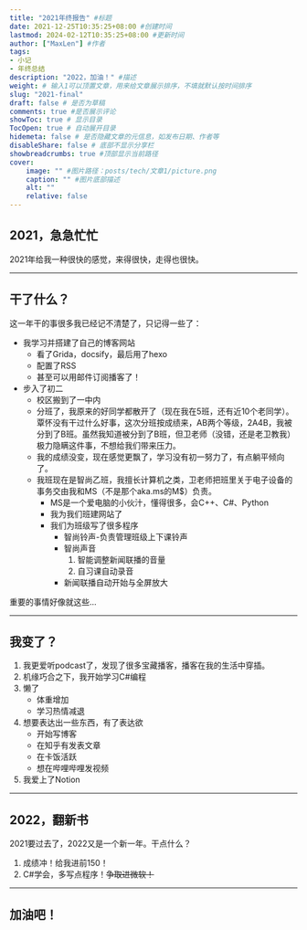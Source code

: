 ```yaml
---
title: "2021年终报告" #标题
date: 2021-12-25T10:35:25+08:00 #创建时间
lastmod: 2024-02-12T10:35:25+08:00 #更新时间
author: ["MaxLen"] #作者
tags: 
- 小记
- 年终总结
description: "2022，加油！" #描述
weight: # 输入1可以顶置文章，用来给文章展示排序，不填就默认按时间排序
slug: "2021-final"
draft: false # 是否为草稿
comments: true #是否展示评论
showToc: true # 显示目录
TocOpen: true # 自动展开目录
hidemeta: false # 是否隐藏文章的元信息，如发布日期、作者等
disableShare: false # 底部不显示分享栏
showbreadcrumbs: true #顶部显示当前路径
cover:
    image: "" #图片路径：posts/tech/文章1/picture.png
    caption: "" #图片底部描述
    alt: ""
    relative: false
---
```


## 2021，急急忙忙

2021年给我一种很快的感觉，来得很快，走得也很快。

---

## 干了什么？

这一年干的事很多我已经记不清楚了，只记得一些了：

- 我学习并搭建了自己的博客网站
  - 看了Grida，docsify，最后用了hexo
  - 配置了RSS
  - 甚至可以用邮件订阅播客了！
- 步入了初二
  - 校区搬到了一中内
  - 分班了，我原来的好同学都散开了（现在我在5班，还有近10个老同学）。覃怀没有干过什么好事，这次分班按成绩来，AB两个等级，2A4B，我被分到了B班。虽然我知道被分到了B班，但卫老师（没错，还是老卫教我）极力隐瞒这件事，不想给我们带来压力。
  - 我的成绩没变，现在感觉更飘了，学习没有初一努力了，有点躺平倾向了。
  - 我班现在是智尚乙班，我擅长计算机之类，卫老师把班里关于电子设备的事务交由我和MS（不是那个aka.ms的M$）负责。
    - MS是一个爱电脑的小伙汁，懂得很多，会C++、C#、Python
    - 我为我们班建网站了
    - 我们为班级写了很多程序
      - 智尚铃声-负责管理班级上下课铃声
      - 智尚声音
        1. 智能调整新闻联播的音量
        2. 自习课自动录音
      - 新闻联播自动开始与全屏放大

重要的事情好像就这些…

---

## 我变了？

1. 我更爱听podcast了，发现了很多宝藏播客，播客在我的生活中穿插。
2. 机缘巧合之下，我开始学习C#编程
3. 懒了
   - 体重增加
   - 学习热情减退
4. 想要表达出一些东西，有了表达欲
   - 开始写博客
   - 在知乎有发表文章
   - 在卡饭活跃
   - 想在哔哩哔哩发视频
5. 我爱上了Notion

---

## 2022，翻新书

2021要过去了，2022又是一个新一年。干点什么？

1. 成绩冲！给我进前150！
2. C#学会，多写点程序！~~争取进微软！~~

---

## 加油吧！
